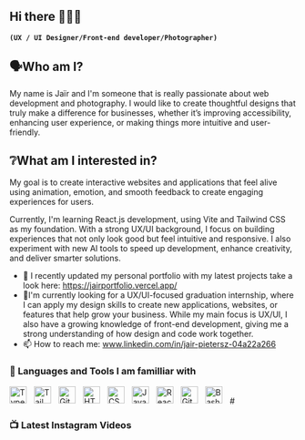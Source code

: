 
## Hi there 🙋🏽‍♂️
**`(UX / UI Designer/Front-end developer/Photographer)`**
## 🗣️Who am I? <br>
My name is Jaïr and I'm someone that is really passionate about web development and photography. 
I would like to create thoughtful designs that truly make a difference for businesses, whether it’s improving accessibility, enhancing user experience, or making things more intuitive and user-friendly.

## ❔What am I interested in?<br>
My goal is to create interactive websites and applications that feel alive using animation, emotion, and smooth feedback to create engaging experiences for users.

Currently, I'm learning React.js development, using Vite and Tailwind CSS as my foundation. With a strong UX/UI background, I focus on building experiences that not only look good but feel intuitive and responsive. I also experiment with new AI tools to speed up development, enhance creativity, and deliver smarter solutions.

- 🔭 I recently updated my personal portfolio with my latest projects take a look here: https://jairportfolio.vercel.app/
- 🤔I'm currently looking for a UX/UI-focused graduation internship, where I can apply my design skills to create new applications, websites, or features that help grow your business. While my main focus is UX/UI, I also have a growing knowledge of front-end development, giving me a strong understanding of how design and code work together.
- 📫 How to reach me: www.linkedin.com/in/jair-pietersz-04a22a266

### 🧰 Languages and Tools I am familliar with
<img align="left" alt="TypeScript" width="30px" style="padding-right:10px;" src="https://cdn.jsdelivr.net/gh/devicons/devicon/icons/typescript/typescript-plain.svg" />
<img align="left" alt="Tailwind" width="30px" style="padding-right:10px;" src="https://cdn.jsdelivr.net/gh/devicons/devicon/icons/tailwind/tailwind-plain.svg" />
<img align="left" alt="Git" width="30px" style="padding-right:10px;" src="https://cdn.jsdelivr.net/gh/devicons/devicon/icons/git/git-original.svg" />
<img align="left" alt="HTML" width="30px" style="padding-right:10px;" src="https://cdn.jsdelivr.net/gh/devicons/devicon/icons/html5/html5-plain.svg" />
<img align="left" alt="CSS" width="30px" style="padding-right:10px;" src="https://cdn.jsdelivr.net/gh/devicons/devicon/icons/css3/css3-plain.svg" />
<img align="left" alt="JavaScript" width="30px" style="padding-right:10px;" src="https://cdn.jsdelivr.net/gh/devicons/devicon/icons/javascript/javascript-plain.svg" />
<img align="left" alt="React" width="30px" style="padding-right:10px;" src="https://cdn.jsdelivr.net/gh/devicons/devicon/icons/react/react-original.svg" />
<img align="left" alt="GitHub" width="30px" style="padding-right:10px;" src="https://cdn.jsdelivr.net/gh/devicons/devicon/icons/github/github-original.svg" />
<img align="left" alt="Bash" width="30px" style="padding-right:10px;" src="https://cdn.jsdelivr.net/gh/devicons/devicon/icons/bash/bash-original.svg" />
<br />
# 

### 📺 Latest Instagram Videos

<!--
**GitJairtje/GitJairtje** is a ✨ _special_ ✨ repository because its `README.md` (this file) appears on your GitHub profile.

Here are some ideas to get you started:

- 🔭 I’m currently working on ...
- 🌱 I’m currently learning ...
- 👯 I’m looking to collaborate on ...
- 🤔 I’m looking for help with ...
- 💬 Ask me about ...
- 📫 How to reach me: ...
- 😄 Pronouns: ...
- ⚡ Fun fact: ...
-->
